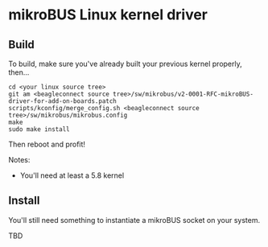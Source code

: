 # mikroBUS Linux kernel driver

## Build

To build, make sure you've already built your previous kernel properly, then...

```
cd <your linux source tree>
git am <beagleconnect source tree>/sw/mikrobus/v2-0001-RFC-mikroBUS-driver-for-add-on-boards.patch
scripts/kconfig/merge_config.sh <beagleconnect source tree>/sw/mikrobus/mikrobus.config
make
sudo make install
```

Then reboot and profit!

Notes:
* You'll need at least a 5.8 kernel

## Install

You'll still need something to instantiate a mikroBUS socket on your system.

TBD

